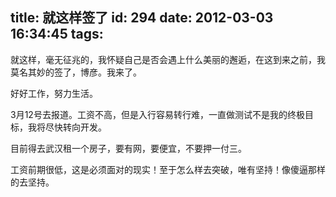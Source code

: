 title: 就这样签了
id: 294
date: 2012-03-03 16:34:45
tags:
---

就这样，毫无征兆的，我怀疑自己是否会遇上什么美丽的邂逅，在这到来之前，我莫名其妙的签了，博彦。我来了。

好好工作，努力生活。

3月12号去报道。工资不高，但是入行容易转行难，一直做测试不是我的终极目标，我将尽快转向开发。

目前得去武汉租一个房子，要有网，要便宜，不要押一付三。

工资前期很低，这是必须面对的现实！至于怎么样去突破，唯有坚持！像傻逼那样的去坚持。